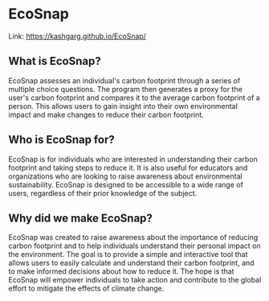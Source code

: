 # EcoSnap
Link: https://kashgarg.github.io/EcoSnap/

## **What is EcoSnap?**
EcoSnap assesses an individual's carbon footprint through a series of multiple choice questions. The program then generates a proxy for the user's carbon footprint and compares it to the average carbon footprint of a person. This allows users to gain insight into their own environmental impact and make changes to reduce their carbon footprint.

## **Who is EcoSnap for?**
EcoSnap is for individuals who are interested in understanding their carbon footprint and taking steps to reduce it. It is also useful for educators and organizations who are looking to raise awareness about environmental sustainability. EcoSnap is designed to be accessible to a wide range of users, regardless of their prior knowledge of the subject.

## **Why did we make EcoSnap?**
EcoSnap was created to raise awareness about the importance of reducing carbon footprint and to help individuals understand their personal impact on the environment. The goal is to provide a simple and interactive tool that allows users to easily calculate and understand their carbon footprint, and to make informed decisions about how to reduce it. The hope is that EcoSnap will empower individuals to take action and contribute to the global effort to mitigate the effects of climate change.







